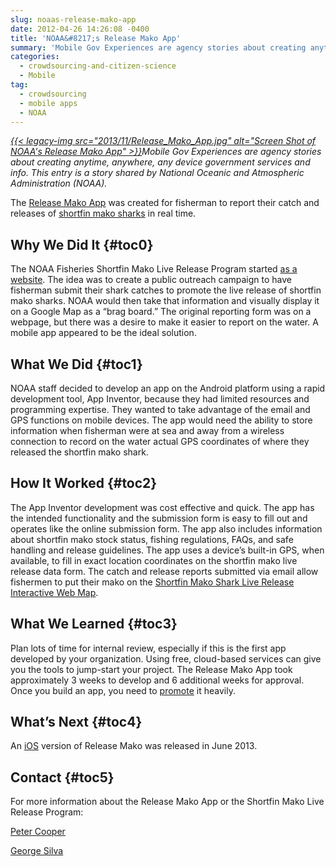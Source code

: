 ```yaml
---
slug: noaas-release-mako-app
date: 2012-04-26 14:26:08 -0400
title: 'NOAA&#8217;s Release Mako App'
summary: 'Mobile Gov Experiences are agency stories about creating anytime, anywhere, any device government services and info. This entry is a story shared by National Oceanic and Atmospheric Administration (NOAA). The Release Mako App was created for fisherman to report their catch and releases of shortfin mako sharks in real time.'
categories:
  - crowdsourcing-and-citizen-science
  - Mobile
tag:
  - crowdsourcing
  - mobile apps
  - NOAA
---
```


_[{{< legacy-img src="2013/11/Release\_Mako\_App.jpg" alt="Screen Shot of NOAA's Release Mako App" >}}](https://s3.amazonaws.com/digitalgov/_legacy-img/2013/11/Release_Mako_App.jpg)Mobile Gov Experiences are agency stories about creating anytime, anywhere, any device government services and info. This entry is a story shared by National Oceanic and Atmospheric Administration (NOAA)._

The <a href="http://apps.usa.gov/release-mako.shtml" rel="nofollow">Release Mako App</a> was created for fisherman to report their catch and releases of <a href="http://www.nmfs.noaa.gov/sfa/hms/shortfinmako/index.htm" rel="nofollow">shortfin mako sharks</a> in real time.

## <a name="x-Why We Did It"></a>Why We Did It {#toc0}

The NOAA Fisheries Shortfin Mako Live Release Program started <a href="http://www.nmfs.noaa.gov/sfa/hms/shortfinmako/Map/index.htm" rel="nofollow">as a website</a>. The idea was to create a public outreach campaign to have fisherman submit their shark catches to promote the live release of shortfin mako sharks. NOAA would then take that information and visually display it on a Google Map as a &#8220;brag board.&#8221; The original reporting form was on a webpage, but there was a desire to make it easier to report on the water. A mobile app appeared to be the ideal solution.

## <a name="x-What We Did"></a>What We Did {#toc1}

NOAA staff decided to develop an app on the Android platform using a rapid development tool, App Inventor, because they had limited resources and programming expertise. They wanted to take advantage of the email and GPS functions on mobile devices. The app would need the ability to store information when fisherman were at sea and away from a wireless connection to record on the water actual GPS coordinates of where they released the shortfin mako shark.

## <a name="x-How It Worked"></a>How It Worked {#toc2}

The App Inventor development was cost effective and quick. The app has the intended functionality and the submission form is easy to fill out and operates like the online submission form. The app also includes information about shortfin mako stock status, fishing regulations, FAQs, and safe handling and release guidelines. The app uses a device’s built-in GPS, when available, to fill in exact location coordinates on the shortfin mako live release data form. The catch and release reports submitted via email allow fishermen to put their mako on the <a href="http://www.nmfs.noaa.gov/sfa/hms/shortfinmako/Map/index.htm" rel="nofollow">Shortfin Mako Shark Live Release Interactive Web Map</a>.

## <a name="x-What We Learned"></a>What We Learned {#toc3}

Plan lots of time for internal review, especially if this is the first app developed by your organization. Using free, cloud-based services can give you the tools to jump-start your project. The Release Mako App took approximately 3 weeks to develop and 6 additional weeks for approval. Once you build an app, you need to [promote](http://mobilegovwiki.howto.gov/Promotion) it heavily.

## <a name="x-What's Next"></a>What&#8217;s Next {#toc4}

An [iOS](http://mobilegovwiki.howto.gov/iOS) version of Release Mako was released in June 2013.

## <a name="x-Contact"></a>Contact {#toc5}

For more information about the Release Mako App or the Shortfin Mako Live Release Program:
  
[Peter Cooper](mailto:peter.cooper@noaa.gov)
  
[George Silva](mailto:george.silva@noaa.gov)